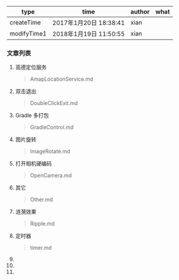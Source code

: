 type | time | author | what
--- | --- | --- | ---
createTime| 2017年1月20日 18:38:41 | xian
modifyTime1| 2018年1月19日 11:50:55 | xian

### 文章列表

1. 高德定位服务
    > AmapLocationService.md

1. 双击退出
    > DoubleClickExit.md

1. Gradle 多打包
    > GradleControl.md

1. 图片旋转
    > ImageRotate.md

1. 打开相机硬编码
    > OpenCamera.md

1. 其它
    > Other.md

1. 涟漪效果
    > Ripple.md

1. 定时器
    > timer.md

1.


1.


1.



